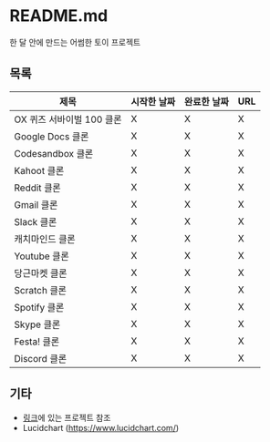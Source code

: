 # README.md
한 달 안에 만드는 어썸한 토이 프로젝트

## 목록
제목 | 시작한 날짜 | 완료한 날짜 | URL |
|---|---|---|---|
| OX 퀴즈 서바이벌 100 클론 | X | X | X |
| Google Docs 클론 | X | X | X |
| Codesandbox 클론 | X | X | X |
| Kahoot 클론 | X | X | X |
| Reddit 클론 | X | X | X |
| Gmail 클론 | X | X | X |
| Slack 클론 | X | X | X |
| 캐치마인드 클론 | X | X | X |
| Youtube 클론 | X | X | X |
| 당근마켓 클론 | X | X | X |
| Scratch 클론 | X | X | X |
| Spotify 클론 | X | X | X |
| Skype 클론 | X | X | X |
| Festa! 클론 | X | X | X |
| Discord 클론 | X | X | X |

## 기타
- [링크](https://github.com/connect-foundation/2019-projectsinfo)에 있는 프로젝트 참조 
- Lucidchart (https://www.lucidchart.com/)
